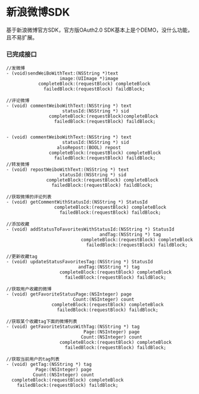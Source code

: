 # 新浪微博SDK #

基于新浪微博官方SDK，官方版OAuth2.0 SDK基本上是个DEMO，没什么功能，且不易扩展。

### 已完成接口 ###

	//发微博
	- (void)sendWeiBoWithText:(NSString *)text
	                    image:(UIImage *)image
	            completeBlock:(requestBlock) completeBlock
	              failedBlock:(requestBlock) faildBlock;

	//评论微博
	- (void) commentWeiboWithText:(NSString *) text
	                     statusId:(NSString *) sid
	                completeBlock:(requestBlock)completeBlock
	                  failedBlock:(requestBlock) faildBlock;


	- (void) commentWeiboWithText:(NSString *) text
	                     statusId:(NSString *) sid
	                   alsoRepost:(BOOL) repost
	                completeBlock:(requestBlock) completeBlock
	                  failedBlock:(requestBlock) faildBlock;
	//转发微博
	- (void) repostWeiboWithText:(NSString *) text
	                    statusId:(NSString *) sid
	               completeBlock:(requestBlock) completeBlock
	                 failedBlock:(requestBlock) faildBlock;

	//获取微博的评论列表
	- (void) getCommentWithStatusId:(NSString *) StatusId
	                  completeBlock:(requestBlock) completeBlock
	                    failedBlock:(requestBlock) faildBlock;

	//添加收藏
	- (void) addStatusToFavoritesWithStatusId:(NSString *) StatusId
	                                   andTag:(NSString *) tag
	                            completeBlock:(requestBlock) completeBlock
	                              failedBlock:(requestBlock) faildBlock;

	//更新收藏tag
	- (void) updateStatusFavoritesTag:(NSString *) StatusId
	                           andTag:(NSString *) tag
	                    completeBlock:(requestBlock) completeBlock
	                      failedBlock:(requestBlock) faildBlock;

	//获取用户收藏的微博
	- (void) getFavoriteStatusPage:(NSInteger) page
	                         Count:(NSInteger) count
	                 completeBlock:(requestBlock) completeBlock
	                   failedBlock:(requestBlock) faildBlock;

	//获取某个收藏tag下面的微博列表
	- (void) getFavoriteStatusWithTag:(NSString *) tag
	                             Page:(NSInteger) page
	                            Count:(NSInteger) count
	                    completeBlock:(requestBlock) completeBlock
	                      failedBlock:(requestBlock) faildBlock;

	//获取当前用户的tag列表
	- (void) getTag:(NSString *) tag
	           Page:(NSInteger) page
	          Count:(NSInteger) count
	  completeBlock:(requestBlock) completeBlock
	    failedBlock:(requestBlock) faildBlock;